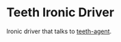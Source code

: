# Teeth Ironic Driver

Ironic driver that talks to
[teeth-agent](https://github.com/rackerlabs/teeth-agent).
